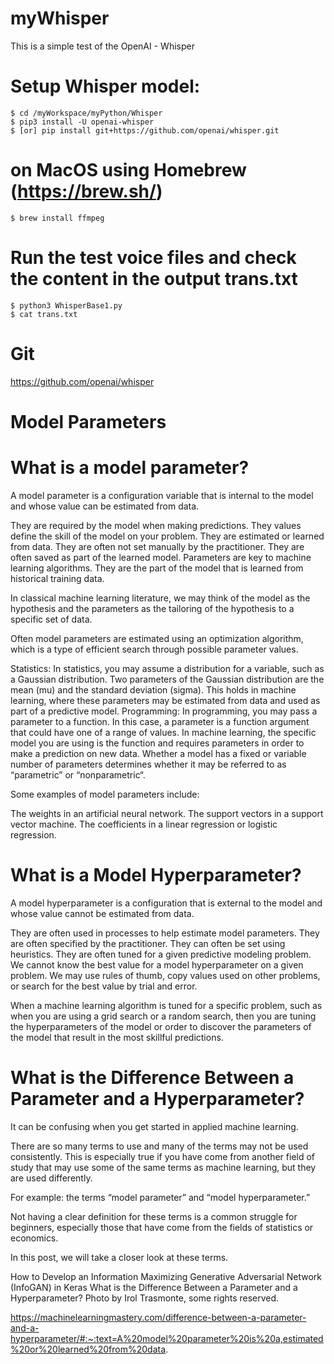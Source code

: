 # myWhisper
This is a simple test of the OpenAI - Whisper 

# Setup Whisper model: 
    $ cd /myWorkspace/myPython/Whisper
    $ pip3 install -U openai-whisper
    $ [or] pip install git+https://github.com/openai/whisper.git 

# on MacOS using Homebrew (https://brew.sh/)
    $ brew install ffmpeg

# Run the test voice files and check the content in the output trans.txt
    $ python3 WhisperBase1.py
    $ cat trans.txt

# Git
https://github.com/openai/whisper

# Model Parameters
# What is a model parameter?
A model parameter is a configuration variable that is internal to the model and whose value can be estimated from data.

They are required by the model when making predictions.
They values define the skill of the model on your problem.
They are estimated or learned from data.
They are often not set manually by the practitioner.
They are often saved as part of the learned model.
Parameters are key to machine learning algorithms. They are the part of the model that is learned from historical training data.

In classical machine learning literature, we may think of the model as the hypothesis and the parameters as the tailoring of the hypothesis to a specific set of data.

Often model parameters are estimated using an optimization algorithm, which is a type of efficient search through possible parameter values.

Statistics: In statistics, you may assume a distribution for a variable, such as a Gaussian distribution. Two parameters of the Gaussian distribution are the mean (mu) and the standard deviation (sigma). This holds in machine learning, where these parameters may be estimated from data and used as part of a predictive model.
Programming: In programming, you may pass a parameter to a function. In this case, a parameter is a function argument that could have one of a range of values. In machine learning, the specific model you are using is the function and requires parameters in order to make a prediction on new data.
Whether a model has a fixed or variable number of parameters determines whether it may be referred to as “parametric” or “nonparametric“.

Some examples of model parameters include:

The weights in an artificial neural network.
The support vectors in a support vector machine.
The coefficients in a linear regression or logistic regression.

# What is a Model Hyperparameter?
A model hyperparameter is a configuration that is external to the model and whose value cannot be estimated from data.

They are often used in processes to help estimate model parameters.
They are often specified by the practitioner.
They can often be set using heuristics.
They are often tuned for a given predictive modeling problem.
We cannot know the best value for a model hyperparameter on a given problem. We may use rules of thumb, copy values used on other problems, or search for the best value by trial and error.

When a machine learning algorithm is tuned for a specific problem, such as when you are using a grid search or a random search, then you are tuning the hyperparameters of the model or order to discover the parameters of the model that result in the most skillful predictions.

# What is the Difference Between a Parameter and a Hyperparameter?
It can be confusing when you get started in applied machine learning.

There are so many terms to use and many of the terms may not be used consistently. This is especially true if you have come from another field of study that may use some of the same terms as machine learning, but they are used differently.

For example: the terms “model parameter” and “model hyperparameter.”

Not having a clear definition for these terms is a common struggle for beginners, especially those that have come from the fields of statistics or economics.

In this post, we will take a closer look at these terms.

How to Develop an Information Maximizing Generative Adversarial Network (InfoGAN) in Keras
What is the Difference Between a Parameter and a Hyperparameter?
Photo by Irol Trasmonte, some rights reserved.

https://machinelearningmastery.com/difference-between-a-parameter-and-a-hyperparameter/#:~:text=A%20model%20parameter%20is%20a,estimated%20or%20learned%20from%20data.
